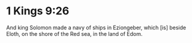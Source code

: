 # 1 Kings 9:26

And king Solomon made a navy of ships in Eziongeber, which [is] beside Eloth, on the shore of the Red sea, in the land of Edom.